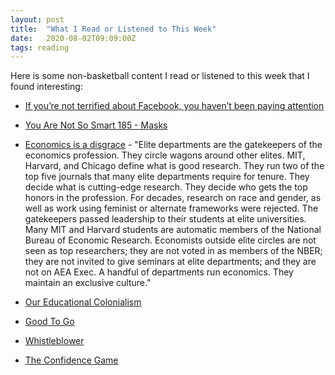 ```yaml
---
layout: post
title:  "What I Read or Listened to This Week"
date:   2020-08-02T09:09:00Z
tags: reading
---
```

Here is some non-basketball content I read or listened to this week that I found interesting:


* [If you’re not terrified about Facebook, you haven’t been paying attention](https://www.theguardian.com/commentisfree/2020/jul/26/with-facebook-we-are-already-through-the-looking-glass)

* [You Are Not So Smart 185 - Masks](https://soundcloud.com/youarenotsosmart/185-masks)

* [Economics is a disgrace](http://macromomblog.com/2020/07/29/economics-is-a-disgrace/) - "Elite departments are the gatekeepers of the economics profession. They circle wagons around other elites. MIT, Harvard, and Chicago define what is good research. They run two of the top five journals that many elite departments require for tenure. They decide what is cutting-edge research. They decide who gets the top honors in the profession. For decades, research on race and gender, as well as work using feminist or alternate frameworks were rejected. The gatekeepers passed leadership to their students at elite universities. Many MIT and Harvard students are automatic members of the National Bureau of Economic Research. Economists outside elite circles are not seen as top researchers; they are not voted in as members of the NBER; they are not invited to give seminars at elite departments; and they are not on AEA Exec. A handful of departments run economics. They maintain an exclusive culture."

* [Our Educational Colonialism](https://americancompass.org/our-educational-colonialism/)

* [Good To Go](https://www.goodtogobook.com/)

* [Whistleblower](https://www.penguinrandomhouse.com/books/585732/whistleblower-by-susan-fowler/)

* [The Confidence Game](https://www.mariakonnikova.com/books/the-confidence-game/)
